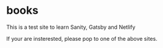 # books


This is a test site to learn Sanity, Gatsby and Netlify

If your are insterested, please pop to one of the above sites.

